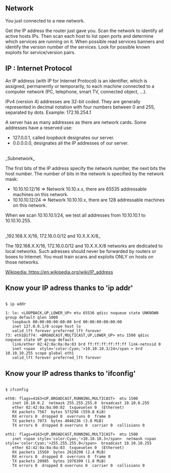 

<!--- category: Network --->
<!--- id: intro --->
<!--- title: Network --->
<!--- keywords:  --->
## Network

You just connected to a new network. 
 
Get the IP address the router just gave you. 
Scan the network to identify all active hosts IPs. 
Then scan each host to list open ports and determine which services are running on it.
When possible read services banners and identify the version number of the services.
Look for possible known exploits for service/version pairs.



<!--- category: Network --->
<!--- id: ip --->
<!--- title: IP : Internet Protocol --->
<!--- keywords:  --->
## IP : Internet Protocol

An IP address (with IP for Internet Protocol) is an identifier, which is assigned, permanently or temporarily, to each machine connected to a computer network (PC, telephone, smart TV, connected object, ...). 
 
IPv4 (version 4) addresses are 32-bit coded. They are generally represented in decimal notation with four numbers between 0 and 255, separated by dots.
Example: 172.16.254.1
 
A server has as many addresses as there are network cards. Some addresses have a reserved use:  
- 127.0.0.1, called <i>loopback</i> designates our server.
- 0.0.0.0.0, designates all the IP addresses of our server. 

<br/>
_Subnetwork_

The first bits of the IP address specify the network number, the next bits the host number. 
The number of bits in the network is specified by the network mask:
- 10.10.10.12/16 => Network 10.10.x.x, there are 65535 addressable machines on this network.
- 10.10.10.12/24 => Network 10.10.10.x, there are 128 addressable machines on this network.

When we scan 10.10.10.1/24, we test all addresses from 10.10.10.1 to 10.10.10.255. 

<br/>
_192.168.X.X/16, 172.16.0.0/12 and 10.X.X.X/8_

The 192.168.X.X/16, 172.16.0.0/12 and 10.X.X.X/8 networks are dedicated to local networks.
Such adresses should never be forwarded by routers or boxes to Internet.
You must train scans and exploits ONLY on hosts on those networks.

<a href='https://en.wikipedia.org/wiki/IP_address'>Wikipedia: https://en.wikipedia.org/wiki/IP_address</a>



<!--- category: Network --->
<!--- id: NetIpAddr --->
<!--- title: Know your IP adress thanks to 'ip addr' --->
<!--- keywords:  --->
## Know your IP adress thanks to 'ip addr'

```

$ ip addr

1: lo: <LOOPBACK,UP,LOWER_UP> mtu 65536 qdisc noqueue state UNKNOWN group default qlen 1000 
   loopback 00:00:00:00:00:00 brd 00:00:00:00:00:00 
   inet 127.0.0.1/8 scope host lo 
   valid_lft forever preferred_lft forever 
73: eth1@if74: <BROADCAST,MULTICAST,UP,LOWER_UP> mtu 1500 qdisc noqueue state UP group default 
   link/ether 02:42:0a:0a:0a:03 brd ff:ff:ff:ff:ff:ff link-netnsid 0 
   inet <span  style='color:Cyan;'>10.10.10.3/24</span > brd 10.10.10.255 scope global eth1 
   valid_lft forever preferred_lft forever 
```




<!--- category: Network --->
<!--- id: NetIfconfig --->
<!--- title: Know your IP adress thanks to 'ifconfig' --->
<!--- keywords:  --->
## Know your IP adress thanks to 'ifconfig'

```

$ ifconfig 

eth0: flags=4163<UP,BROADCAST,RUNNING,MULTICAST>  mtu 1500 
   inet 10.10.0.2  netmask 255.255.255.0  broadcast 10.10.0.255 
   ether 02:42:0a:0a:00:02  txqueuelen 0  (Ethernet) 
   RX packets 7567  bytes 573298 (559.8 KiB)
   RX errors 0  dropped 0  overruns 0  frame 0
   TX packets 7073  bytes 4046236 (3.8 MiB)
   TX errors 0  dropped 0 overruns 0  carrier 0  collisions 0

eth1: flags=4163<UP,BROADCAST,RUNNING,MULTICAST>  mtu 1500
   inet <span style='color:Cyan;'>10.10.10.3</span>  netmask <span style='color:Cyan;'>255.255.255.0</span>  broadcast 10.10.10.255
   ether 02:42:0a:0a:0a:03  txqueuelen 0  (Ethernet)
   RX packets 15569  bytes 2618290 (2.4 MiB)
   RX errors 0  dropped 0  overruns 0  frame 0
   TX packets 20985  bytes 1976399 (1.8 MiB)
   TX errors 0  dropped 0 overruns 0  carrier 0  collisions 0
```


